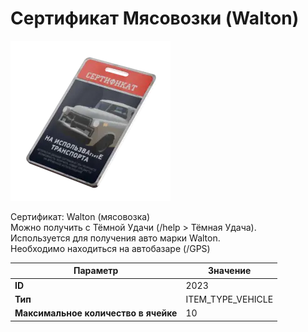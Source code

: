 # Сертификат Мясовозки (Walton)

![Item Image](../img/2023.webp?raw=true)

Сертификат: Walton (мясовозка)<br>Можно получить с Тёмной Удачи (/help > Тёмная Удача).<br>Используется для получения авто марки Walton.<br>Необходимо находиться на автобазаре (/GPS)


| Параметр | Значение |
|----------|----------|
| **ID** | 2023 |
| **Тип** | ITEM_TYPE_VEHICLE |
| **Максимальное количество в ячейке** | 10 |

